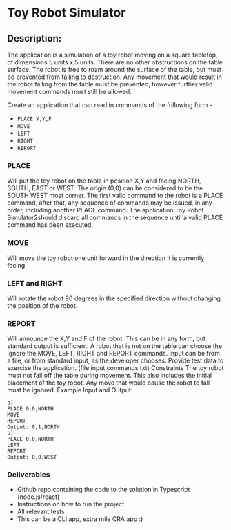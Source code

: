 # Toy Robot Simulator

## Description:
The application is a simulation of a toy robot moving on a square tabletop, of
dimensions 5
units x 5 units.
There are no other obstructions on the table surface.
The robot is free to roam around the surface of the table, but must be prevented
from falling to
destruction. Any movement that would result in the robot falling from the table
must be prevented, however further valid movement commands must still be
allowed.

Create an application that can read in commands of the following form -
- `PLACE X,Y,F`
- `MOVE`
- `LEFT`
- `RIGHT`
- `REPORT`

### PLACE
Will put the toy robot on the table in position X,Y and facing NORTH,
SOUTH, EAST or
WEST.
The origin (0,0) can be considered to be the SOUTH WEST most corner.
The first valid command to the robot is a PLACE command, after that, any
sequence of
commands may be issued, in any order, including another PLACE command.
The application
Toy Robot Simulator2should discard all commands in the sequence until a valid PLACE command has
been
executed.
### MOVE
Will move the toy robot one unit forward in the direction it is currently
facing.
### LEFT and RIGHT
Will rotate the robot 90 degrees in the specified direction
without changing
the position of the robot.
### REPORT
Will announce the X,Y and F of the robot. This can be in any form, but
standard
output is sufficient.
A robot that is not on the table can choose the ignore the MOVE, LEFT, RIGHT
and REPORT
commands.
Input can be from a file, or from standard input, as the developer chooses.
Provide test data to exercise the application. (file input commands.txt)
Constraints
The toy robot must not fall off the table during movement. This also includes the
initial
placement of the toy robot.
Any move that would cause the robot to fall must be ignored.
Example Input and Output:
```
a)
PLACE 0,0,NORTH
MOVE
REPORT
Output: 0,1,NORTH
b)
PLACE 0,0,NORTH
LEFT
REPORT
Output: 0,0,WEST
```

### Deliverables
- Github repo containing the code to the solution in Typescript (node.js/react)
- Instructions on how to run the project
- All relevant tests
- This can be a CLI app, extra mile CRA app :) 
